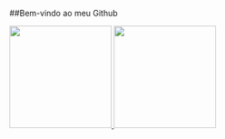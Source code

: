 ##Bem-vindo ao meu Github
<div stype="width: 200px">
  <a href="http://github.com/VSDrops">
  <img height="180em" src="http://github-readme-status.vercel.app/api/?username=VSDrops&show_icons=true&theme-dracula&include_all_commits=true&count_private=true"/>
  <img height="180em" src="http://github-readme-status.vercel.app/api/?username=VSDrops&show_icons=true&theme-dracula&include_all_commits=true&count_private=true"/>
</div>
